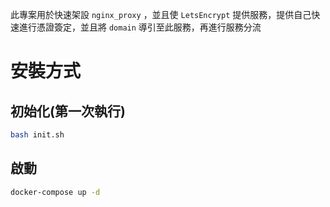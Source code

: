 此專案用於快速架設 `nginx_proxy` ，並且使 `LetsEncrypt` 提供服務，提供自己快速進行憑證簽定，並且將 `domain` 導引至此服務，再進行服務分流

# 安裝方式

## 初始化(第一次執行)
```bash
bash init.sh
```

## 啟動
```bash
docker-compose up -d
```